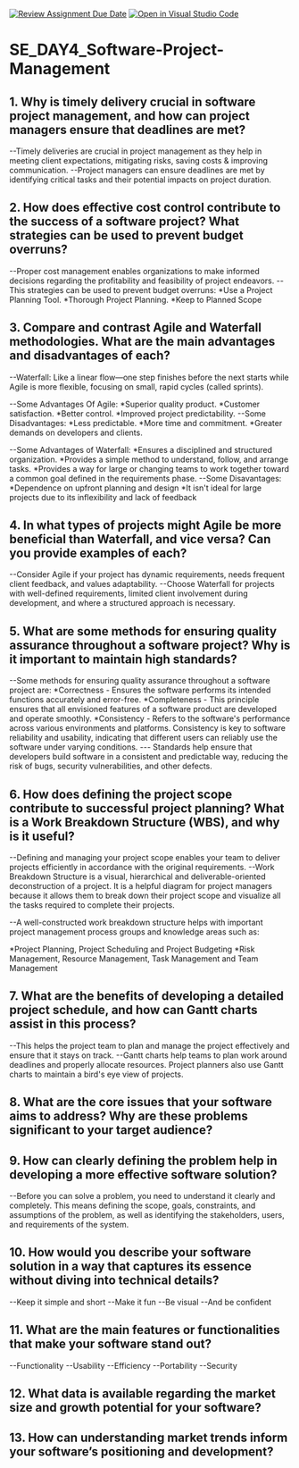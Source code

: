 [![Review Assignment Due Date](https://classroom.github.com/assets/deadline-readme-button-22041afd0340ce965d47ae6ef1cefeee28c7c493a6346c4f15d667ab976d596c.svg)](https://classroom.github.com/a/9pw6JKcu)
[![Open in Visual Studio Code](https://classroom.github.com/assets/open-in-vscode-2e0aaae1b6195c2367325f4f02e2d04e9abb55f0b24a779b69b11b9e10269abc.svg)](https://classroom.github.com/online_ide?assignment_repo_id=16666461&assignment_repo_type=AssignmentRepo)
# SE_DAY4_Software-Project-Management
## 1. Why is timely delivery crucial in software project management, and how can project managers ensure that deadlines are met?
--Timely deliveries are crucial in project management as they help in meeting client expectations, mitigating risks, saving costs & improving communication.
--Project managers can ensure deadlines are met by identifying critical tasks and their potential impacts on project duration.

## 2. How does effective cost control contribute to the success of a software project? What strategies can be used to prevent budget overruns?
--Proper cost management enables organizations to make informed decisions regarding the profitability and feasibility of project endeavors.
--This strategies can be used to prevent budget overruns:
*Use a Project Planning Tool.
*Thorough Project Planning.
*Keep to Planned Scope

## 3. Compare and contrast Agile and Waterfall methodologies. What are the main advantages and disadvantages of each?
--Waterfall: Like a linear flow—one step finishes before the next starts while Agile is more flexible, focusing on small, rapid cycles (called sprints).

--Some Advantages Of Agile:
  *Superior quality product.
  *Customer satisfaction.
  *Better control.
  *Improved project predictability.
--Some Disadvantages:
  *Less predictable.
  *More time and commitment.
  *Greater demands on developers and clients.

--Some Advantages of Waterfall:
  *Ensures a disciplined and structured organization.
  *Provides a simple method to understand, follow, and arrange tasks.
  *Provides a way for large or changing teams to work together toward a common goal defined in the requirements phase.
--Some Disavantages:
  *Dependence on upfront planning and design
  *It isn't ideal for large projects due to its inflexibility and lack of feedback

## 4. In what types of projects might Agile be more beneficial than Waterfall, and vice versa? Can you provide examples of each?
--Consider Agile if your project has dynamic requirements, needs frequent client feedback, and values adaptability.
--Choose Waterfall for projects with well-defined requirements, limited client involvement during development, and where a structured approach is necessary.

## 5. What are some methods for ensuring quality assurance throughout a software project? Why is it important to maintain high standards?
--Some methods for ensuring quality assurance throughout a software project are:
*Correctness - Ensures the software performs its intended functions accurately and error-free.
*Completeness  - This principle ensures that all envisioned features of a software product are developed and operate smoothly.
*Consistency - Refers to the software's performance across various environments and platforms. Consistency is key to software reliability and usability, indicating that different users can reliably use the software under varying conditions.
--- Standards help ensure that developers build software in a consistent and predictable way, reducing the risk of bugs, security vulnerabilities, and other defects.

## 6. How does defining the project scope contribute to successful project planning? What is a Work Breakdown Structure (WBS), and why is it useful?
--Defining and managing your project scope enables your team to deliver projects efficiently in accordance with the original requirements.
--Work Breakdown Structure is a visual, hierarchical and deliverable-oriented deconstruction of a project. It is a helpful diagram for project managers because it allows them to break down their project scope and visualize all the tasks required to complete their projects.

--A well-constructed work breakdown structure helps with important project management process groups and knowledge areas such as:

*Project Planning, Project Scheduling and Project Budgeting
*Risk Management, Resource Management, Task Management and Team Management

## 7. What are the benefits of developing a detailed project schedule, and how can Gantt charts assist in this process?
--This helps the project team to plan and manage the project effectively and ensure that it stays on track.
--Gantt charts help teams to plan work around deadlines and properly allocate resources. Project planners also use Gantt charts to maintain a bird's eye view of projects.

## 8. What are the core issues that your software aims to address? Why are these problems significant to your target audience?

## 9. How can clearly defining the problem help in developing a more effective software solution?
--Before you can solve a problem, you need to understand it clearly and completely. This means defining the scope, goals, constraints, and assumptions of the problem, as well as identifying the stakeholders, users, and requirements of the system.

## 10. How would you describe your software solution in a way that captures its essence without diving into technical details?
--Keep it simple and short
--Make it fun
--Be visual 
--And be confident

## 11. What are the main features or functionalities that make your software stand out?
--Functionality
--Usability
--Efficiency
--Portability
--Security
## 12. What data is available regarding the market size and growth potential for your software?
## 13. How can understanding market trends inform your software’s positioning and development?
